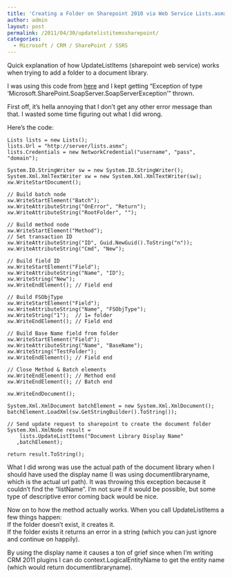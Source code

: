 ```yaml
---
title: 'Creating a Folder on Sharepoint 2010 via Web Service Lists.asmx  and UpdateListItems'
author: admin
layout: post
permalink: /2011/04/30/updatelistitemssharepoint/
categories:
  - Microsoft / CRM / SharePoint / SSRS
---
```



Quick explanation of how UpdateListItems (sharepoint web service) works when trying to add a folder to a document library.

I was using this code from [here][1] and I kept getting “Exception of type ‘Microsoft.SharePoint.SoapServer.SoapServerException’” thrown. 

 [1]: http://blogs.msdn.com/b/crm/archive/2006/10/23/creating-folders-in-sharepoint-document-libraries.aspx

First off, it’s hella annoying that I don’t get any other error message than that. I wasted some time figuring out what I did wrong.

Here’s the code:

    Lists lists = new Lists();
    lists.Url = "http://server/lists.asmx";
    lists.Credentials = new NetworkCredential("username", "pass", "domain");
    
    System.IO.StringWriter sw = new System.IO.StringWriter();
    System.Xml.XmlTextWriter xw = new System.Xml.XmlTextWriter(sw);
    xw.WriteStartDocument();
    
    // Build batch node
    xw.WriteStartElement("Batch");
    xw.WriteAttributeString("OnError", "Return");
    xw.WriteAttributeString("RootFolder", "");
    
    // Build method node
    xw.WriteStartElement("Method");
    // Set transaction ID
    xw.WriteAttributeString("ID", Guid.NewGuid().ToString("n"));
    xw.WriteAttributeString("Cmd", "New");
    
    // Build field ID
    xw.WriteStartElement("Field");
    xw.WriteAttributeString("Name", "ID");
    xw.WriteString("New");
    xw.WriteEndElement(); // Field end
    
    // Build FSObjType
    xw.WriteStartElement("Field");
    xw.WriteAttributeString("Name", "FSObjType");
    xw.WriteString("1");  // 1= folder
    xw.WriteEndElement(); // Field end
    
    // Build Base Name field from folder
    xw.WriteStartElement("Field");
    xw.WriteAttributeString("Name", "BaseName");
    xw.WriteString("TestFolder"); 
    xw.WriteEndElement(); // Field end
    
    // Close Method & Batch elements
    xw.WriteEndElement(); // Method end
    xw.WriteEndElement(); // Batch end
    
    xw.WriteEndDocument();
    
    System.Xml.XmlDocument batchElement = new System.Xml.XmlDocument();
    batchElement.LoadXml(sw.GetStringBuilder().ToString());
    
    // Send update request to sharepoint to create the document folder
    System.Xml.XmlNode result = 
        lists.UpdateListItems("Document Library Display Name"
       ,batchElement);
    
    return result.ToString();

What I did wrong was use the actual path of the document library when I should have used the display name (I was using documentlibraryname, which is the actual url path). It was throwing this exception because it couldn’t find the “listName”. I’m not sure if it would be possible, but some type of descriptive error coming back would be nice.

Now on to how the method actually works. When you call UpdateListItems a few things happen:  
If the folder doesn’t exist, it creates it.  
If the folder exists it returns an error in a string (which you can just ignore and continue on happily).

By using the display name it causes a ton of grief since when I’m writing CRM 2011 plugins I can do context.LogicalEntityName to get the entity name (which would return documentlibraryname).